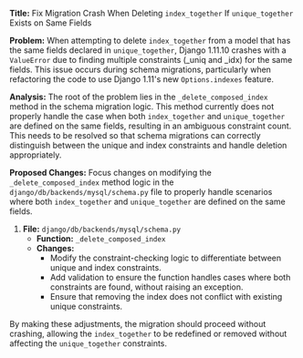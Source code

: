 **Title:** Fix Migration Crash When Deleting `index_together` If `unique_together` Exists on Same Fields

**Problem:** 
When attempting to delete `index_together` from a model that has the same fields declared in `unique_together`, Django 1.11.10 crashes with a `ValueError` due to finding multiple constraints (_uniq and _idx) for the same fields. This issue occurs during schema migrations, particularly when refactoring the code to use Django 1.11's new `Options.indexes` feature.

**Analysis:** 
The root of the problem lies in the `_delete_composed_index` method in the schema migration logic. This method currently does not properly handle the case when both `index_together` and `unique_together` are defined on the same fields, resulting in an ambiguous constraint count. This needs to be resolved so that schema migrations can correctly distinguish between the unique and index constraints and handle deletion appropriately.

**Proposed Changes:**
Focus changes on modifying the `_delete_composed_index` method logic in the `django/db/backends/mysql/schema.py` file to properly handle scenarios where both `index_together` and `unique_together` are defined on the same fields.

1. **File:** `django/db/backends/mysql/schema.py`
   - **Function:** `_delete_composed_index`
   - **Changes:**
     - Modify the constraint-checking logic to differentiate between unique and index constraints.
     - Add validation to ensure the function handles cases where both constraints are found, without raising an exception.
     - Ensure that removing the index does not conflict with existing unique constraints.

By making these adjustments, the migration should proceed without crashing, allowing the `index_together` to be redefined or removed without affecting the `unique_together` constraints.
